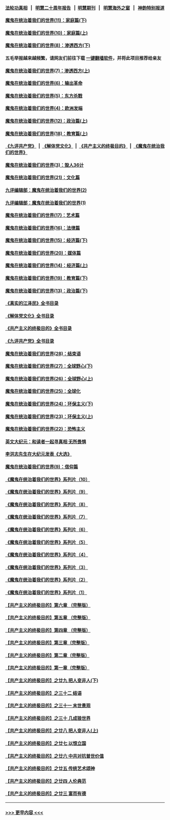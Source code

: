 #### [法轮功真相](https://github.com/gfw-breaker/truth/blob/master/README.md?t=0) &nbsp;&nbsp;|&nbsp;&nbsp; [明慧二十周年报告](https://github.com/gfw-breaker/mh-reports/blob/master/README.md?t=0) &nbsp;&nbsp;|&nbsp;&nbsp;[明慧期刊](https://github.com/gfw-breaker/mh-qikan) &nbsp;&nbsp;|&nbsp;&nbsp; [明慧海外之窗](https://github.com/gfw-breaker/mh-news/blob/master/README.md?t=0) &nbsp;&nbsp;|&nbsp;&nbsp; [神韵特别报道](https://github.com/gfw-breaker/mh-news/blob/master/shenyun.md?t=0)
#### [魔鬼在统治着我们的世界(11)：家庭篇(下)](../pages/nsc422/n10440961.md?t=12131501) 
#### [魔鬼在统治着我们的世界(10)：家庭篇(上)](../pages/nsc422/n10435448.md?t=12131501) 
#### [魔鬼在统治着我们的世界(8)：渗透西方(下)](../pages/nsc422/n10429603.md?t=12131501) 
#### 五毛举报越来越频繁，请网友们前往下载 [一键翻墙软件](https://github.com/gfw-breaker/ssr-accounts)，并将此项目推荐给亲友
#### [魔鬼在统治着我们的世界(7)：渗透西方(上)](../pages/nsc422/n10426013.md?t=12131501) 
#### [魔鬼在统治着我们的世界(6)：输出革命](../pages/nsc422/n10421536.md?t=12131501) 
#### [魔鬼在统治着我们的世界(5)：东方杀戮](../pages/nsc422/n10417707.md?t=12131501) 
#### [魔鬼在统治着我们的世界(4)：欧洲发端](../pages/nsc422/n10414890.md?t=12131501) 
#### [魔鬼在统治着我们的世界(12)：政治篇(上)](../pages/nsc422/n10444576.md?t=12131501) 
#### [魔鬼在统治着我们的世界(18)：教育篇(上)](../pages/nsc422/n10526970.md?t=12131501) 
#### [《九评共产党》](https://github.com/begood0513/9ping.md/blob/master/README.md) &nbsp;|&nbsp; [《解体党文化》](../../../../jtdwh.md/blob/master/README.md)  &nbsp;|&nbsp; [《共产主义的终极目的》](../../../../gczydzjmd.md/blob/master/README.md) &nbsp;|&nbsp; [《魔鬼在统治我们的世界》](../../../../mgztzwmdsj.md/blob/master/README.md) 
#### [魔鬼在统治着我们的世界(3)：毁人36计](../pages/nsc422/n10411583.md?t=12131501) 
#### [魔鬼在统治着我们的世界(21)：文化篇](../pages/nsc422/n10597706.md?t=12131501) 
#### [九评编辑部：魔鬼在统治着我们的世界(2)](../pages/nsc422/n10410036.md?t=12131501) 
#### [九评编辑部：魔鬼在统治着我们的世界(1)](../pages/nsc422/n10406825.md?t=12131501) 
#### [魔鬼在统治着我们的世界(17)：艺术篇](../pages/nsc422/n10499093.md?t=12131501) 
#### [魔鬼在统治着我们的世界(16)：法律篇](../pages/nsc422/n10485969.md?t=12131501) 
#### [魔鬼在统治着我们的世界(15)：经济篇(下)](../pages/nsc422/n10469975.md?t=12131501) 
#### [魔鬼在统治着我们的世界(20)：媒体篇](../pages/nsc422/n10586579.md?t=12131501) 
#### [魔鬼在统治着我们的世界(14)：经济篇(上)](../pages/nsc422/n10457370.md?t=12131501) 
#### [魔鬼在统治着我们的世界(19)：教育篇(下)](../pages/nsc422/n10564808.md?t=12131501) 
#### [魔鬼在统治着我们的世界(13)：政治篇(下)](../pages/nsc422/n10448270.md?t=12131501) 
#### [《真实的江泽民》全书目录](../pages/nsc422/n13721399.md?t=12131501) 
#### [《解体党文化》全书目录](../pages/nsc422/n13721157.md?t=12131501) 
#### [《共产主义的终极目的》全书目录](../pages/nsc422/n13721048.md?t=12131501) 
#### [《九评共产党》全书目录](../pages/nsc422/n13708085.md?t=12131501) 
#### [魔鬼在统治着我们的世界(28)：结束语](../pages/nsc422/n10936246.md?t=12131501) 
#### [魔鬼在统治着我们的世界(27)：全球野心(下)](../pages/nsc422/n10928319.md?t=12131501) 
#### [魔鬼在统治着我们的世界(26)：全球野心(上)](../pages/nsc422/n10900318.md?t=12131501) 
#### [魔鬼在统治着我们的世界(25)：全球化](../pages/nsc422/n10788205.md?t=12131501) 
#### [魔鬼在统治着我们的世界(24)：环保主义(下)](../pages/nsc422/n10695307.md?t=12131501) 
#### [魔鬼在统治着我们的世界(23)：环保主义(上)](../pages/nsc422/n10688613.md?t=12131501) 
#### [魔鬼在统治着我们的世界(22)：恐怖主义](../pages/nsc422/n10614727.md?t=12131501) 
#### [英文大纪元：和读者一起寻真相 无所畏惧](../pages/nsc422/n12542027.md?t=12131501) 
#### [李洪志先生在大纪元发表《大选》](../pages/nsc422/n12534746.md?t=12131501) 
#### [魔鬼在统治着我们的世界(9)：信仰篇](../pages/nsc422/n10432159.md?t=12131501) 
#### [《魔鬼在统治着我们的世界》系列片（10）](../pages/nsc422/n12292670.md?t=12131501) 
#### [《魔鬼在统治着我们的世界》系列片（9）](../pages/nsc422/n12290859.md?t=12131501) 
#### [《魔鬼在统治着我们的世界》系列片（8）](../pages/nsc422/n12287445.md?t=12131501) 
#### [《魔鬼在统治着我们的世界》系列片（7）](../pages/nsc422/n12283425.md?t=12131501) 
#### [《魔鬼在统治着我们的世界》系列片（6）](../pages/nsc422/n12282314.md?t=12131501) 
#### [《魔鬼在统治着我们的世界》系列片（5）](../pages/nsc422/n12281419.md?t=12131501) 
#### [《魔鬼在统治着我们的世界》系列片（4）](../pages/nsc422/n12274024.md?t=12131501) 
#### [《魔鬼在统治着我们的世界》系列片（3）](../pages/nsc422/n12271322.md?t=12131501) 
#### [《魔鬼在统治着我们的世界》系列片（2）](../pages/nsc422/n12269049.md?t=12131501) 
#### [《魔鬼在统治着我们的世界》系列片（1）](../pages/nsc422/n12267575.md?t=12131501) 
#### [【共产主义的终极目的】第六章 （完整版）](../pages/nsc422/n11428913.md?t=12131501) 
#### [【共产主义的终极目的】第五章 （完整版）](../pages/nsc422/n11428912.md?t=12131501) 
#### [【共产主义的终极目的】第四章 （完整版）](../pages/nsc422/n11428907.md?t=12131501) 
#### [【共产主义的终极目的】第三章（完整版）](../pages/nsc422/n11428848.md?t=12131501) 
#### [【共产主义的终极目的】第二章（完整版）](../pages/nsc422/n11428831.md?t=12131501) 
#### [【共产主义的终极目的】第一章（完整版）](../pages/nsc422/n11417651.md?t=12131501) 
#### [【共产主义的终极目的】之廿九 把人变非人(下)](../pages/nsc422/n11344140.md?t=12131501) 
#### [【共产主义的终极目的】之三十二 结语](../pages/nsc422/n11360535.md?t=12131501) 
#### [【共产主义的终极目的】之三十一 末世景观](../pages/nsc422/n11351129.md?t=12131501) 
#### [【共产主义的终极目的】之三十 几成狼世界](../pages/nsc422/n11348280.md?t=12131501) 
#### [【共产主义的终极目的】之廿八 把人变非人(上)](../pages/nsc422/n11340492.md?t=12131501) 
#### [【共产主义的终极目的】之廿七 以恨立国](../pages/nsc422/n11336944.md?t=12131501) 
#### [【共产主义的终极目的】之廿六 中共对抗普世价值](../pages/nsc422/n11324785.md?t=12131501) 
#### [【共产主义的终极目的】之廿五 传统艺术颂神](../pages/nsc422/n11296396.md?t=12131501) 
#### [【共产主义的终极目的】之廿四 人伦典范](../pages/nsc422/n11296397.md?t=12131501) 
#### [【共产主义的终极目的】之廿三 富而有德](../pages/nsc422/n11283598.md?t=12131501) 

----
#### [ >>> 更早内容 <<< ](../indexes/nsc422-earlier.md)

